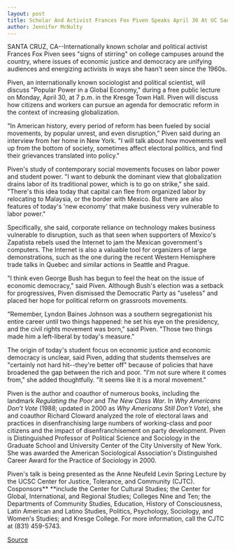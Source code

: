 ```yaml
---
layout: post
title: Scholar And Activist Frances Fox Piven Speaks April 30 At UC Santa Cruz
author: Jennifer McNulty
---
```


SANTA CRUZ, CA--Internationally known scholar and political activist Frances Fox Piven sees "signs of stirring" on college campuses around the country, where issues of economic justice and democracy are unifying audiences and energizing activists in ways she hasn't seen since the 1960s.

Piven, an internationally known sociologist and political scientist, will discuss "Popular Power in a Global Economy," during a free public lecture on Monday, April 30, at 7 p.m. in the Kresge Town Hall. Piven will discuss how citizens and workers can pursue an agenda for democratic reform in the context of increasing globalization.

"In American history, every period of reform has been fueled by social movements, by popular unrest, and even disruption," Piven said during an interview from her home in New York. "I will talk about how movements well up from the bottom of society, sometimes affect electoral politics, and find their grievances translated into policy."

Piven's study of contemporary social movements focuses on labor power and student power. "I want to debunk the dominant view that globalization drains labor of its traditional power, which is to go on strike," she said. "There's this idea today that capital can flee from organized labor by relocating to Malaysia, or the border with Mexico. But there are also features of today's 'new economy' that make business very vulnerable to labor power."

Specifically, she said, corporate reliance on technology makes business vulnerable to disruption, such as that seen when supporters of Mexico's Zapatista rebels used the Internet to jam the Mexican government's computers. The Internet is also a valuable tool for organizers of large demonstrations, such as the one during the recent Western Hemisphere trade talks in Quebec and similar actions in Seattle and Prague.

"I think even George Bush has begun to feel the heat on the issue of economic democracy," said Piven. Although Bush's election was a setback for progressives, Piven dismissed the Democratic Party as "useless" and placed her hope for political reform on grassroots movements.

"Remember, Lyndon Baines Johnson was a southern segregationist his entire career until two things happened: he set his eye on the presidency, and the civil rights movement was born," said Piven. "Those two things made him a left-liberal by today's measure."

The origin of today's student focus on economic justice and economic democracy is unclear, said Piven, adding that students themselves are "certainly not hard hit--they're better off" because of policies that have broadened the gap between the rich and poor. "I'm not sure where it comes from," she added thoughtfully. "It seems like it is a moral movement."

Piven is the author and coauthor of numerous books, including the landmark _Regulating the Poor_ and _The New Class War_. In _Why Americans Don't Vote_ (1988; updated in 2000 as _Why Americans Still Don't Vote_), she and coauthor Richard Cloward analyzed the role of electoral laws and practices in disenfranchising large numbers of working-class and poor citizens and the impact of disenfranchisement on party development. Piven is Distinguished Professor of Political Science and Sociology in the Graduate School and University Center of the City University of New York. She was awarded the American Sociological Association's Distinguished Career Award for the Practice of Sociology in 2000.

Piven's talk is being presented as the Anne Neufeld Levin Spring Lecture by the UCSC Center for Justice, Tolerance, and Community (CJTC). Cosponsors** **include the Center for Cultural Studies; the Center for Global, International, and Regional Studies; Colleges Nine and Ten; the Departments of Community Studies, Education, History of Consciousness, Latin American and Latino Studies, Politics, Psychology, Sociology, and Women's Studies; and Kresge College. For more information, call the CJTC at (831) 459-5743.

[Source](http://www1.ucsc.edu/news_events/press_releases/archive/00-01/04-01/piven.html "Permalink to UCSC Press Release: Frances Fox Piven Lecture")
